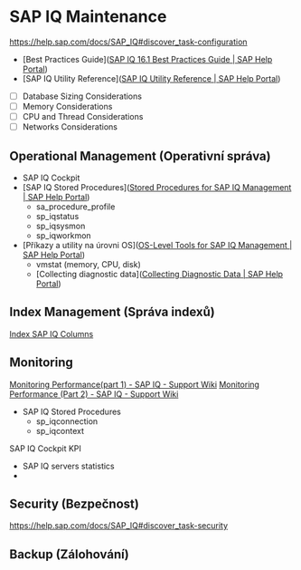# SAP IQ Maintenance
https://help.sap.com/docs/SAP_IQ#discover_task-configuration


- [Best Practices Guide]([SAP IQ 16.1 Best Practices Guide | SAP Help Portal](https://help.sap.com/docs/SAP_IQ/6754c6c35da941ba96ae9cfd3485176b/d7b29f9024134a13a4563a9dfc13ca6b.html))
- [SAP IQ Utility Reference]([SAP IQ Utility Reference | SAP Help Portal](https://help.sap.com/docs/SAP_IQ/a893062984f21015b9e8b03f96ed0cbb/1478006e20e54b359889483512791d9e.html))

- [ ] Database Sizing Considerations
- [ ] Memory Considerations
- [ ] CPU and Thread Considerations
- [ ] Networks Considerations

## Operational Management (Operativní správa)

- SAP IQ Cockpit
- [SAP IQ Stored Procedures]([Stored Procedures for SAP IQ Management | SAP Help Portal](https://help.sap.com/docs/SAP_IQ/6754c6c35da941ba96ae9cfd3485176b/86eae9a210684789bebc699a8c509836.html))
	- sa_procedure_profile
	- sp_iqstatus
	- sp_iqsysmon
	- sp_iqworkmon
- [Příkazy a utility na úrovni OS]([OS-Level Tools for SAP IQ Management | SAP Help Portal](https://help.sap.com/docs/SAP_IQ/6754c6c35da941ba96ae9cfd3485176b/117377a2adc4474aaa7223a93d723d52.html))
	- vmstat (memory, CPU, disk)
	- [Collecting diagnostic data]([Collecting Diagnostic Data | SAP Help Portal](https://help.sap.com/docs/SAP_IQ/6754c6c35da941ba96ae9cfd3485176b/8bcfb6fac62b49dd8b51ae00b352468c.html))


## Index Management (Správa indexů)

[Index SAP IQ Columns](https://help.sap.com/doc/a89b3a2984f210158cd1a1d90160c895/16.1.5.0/en-US/SAP_IQ_Administration_Database_en.pdf#page=153)



## Monitoring

[Monitoring Performance(part 1) - SAP IQ - Support Wiki](https://wiki.scn.sap.com/wiki/pages/viewpage.action?pageId=441453669)
[Monitoring Performance (Part 2) - SAP IQ - Support Wiki](https://wiki.scn.sap.com/wiki/pages/viewpage.action?pageId=442635176)

- SAP IQ Stored Procedures
	- sp_iqconnection
	- sp_iqcontext

SAP IQ Cockpit KPI 
- SAP IQ servers statistics
- 

## Security (Bezpečnost)

https://help.sap.com/docs/SAP_IQ#discover_task-security

## Backup (Zálohování)

